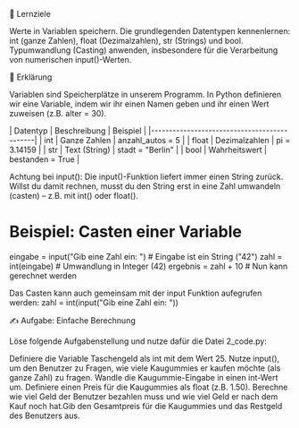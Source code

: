🎯 Lernziele

Werte in Variablen speichern.
Die grundlegenden Datentypen kennenlernen: int (ganze Zahlen), float (Dezimalzahlen), str (Strings) und bool.
Typumwandlung (Casting) anwenden, insbesondere für die Verarbeitung von numerischen input()-Werten.

📝 Erklärung

Variablen sind Speicherplätze in unserem Programm. In Python definieren wir eine Variable, indem wir ihr einen Namen geben und ihr einen Wert zuweisen (z.B. alter = 30).

| Datentyp | Beschreibung  | Beispiel         |
|---------------------------------------------|
| int	   | Ganze Zahlen  | anzahl_autos = 5 |
| float	   | Dezimalzahlen | pi = 3.14159     |
| str	   | Text (String) | stadt = "Berlin" |
| bool	   | Wahrheitswert | bestanden = True |

Achtung bei input(): Die input()-Funktion liefert immer einen String zurück. Willst du damit rechnen, musst du den String erst in eine Zahl umwandeln (casten) – z.B. mit int() oder float().

# Beispiel: Casten einer Variable
eingabe = input("Gib eine Zahl ein: ") # Eingabe ist ein String ("42")
zahl = int(eingabe) # Umwandlung in Integer (42)
ergebnis = zahl + 10 # Nun kann gerechnet werden

Das Casten kann auch gemeinsam mit der input Funktion aufegrufen werden:
zahl = int(input("Gib eine Zahl ein: "))

✍️ Aufgabe: Einfache Berechnung

Löse folgende Aufgabenstellung und nutze dafür die Datei 2_code.py:

Definiere die Variable Taschengeld als int mit dem Wert 25.
Nutze input(), um den Benutzer zu Fragen, wie viele Kaugummies er kaufen möchte (als ganze Zahl) zu fragen.
Wandle die Kaugummie-Eingabe in einen int-Wert um.
Definiere einen Preis für die Kaugummies als float (z.B. 1.50).
Berechne wie viel Geld der Benutzer bezahlen muss und wie viel Geld er nach dem Kauf noch hat.Gib den Gesamtpreis für die Kaugummies und das Restgeld des Benutzers aus.